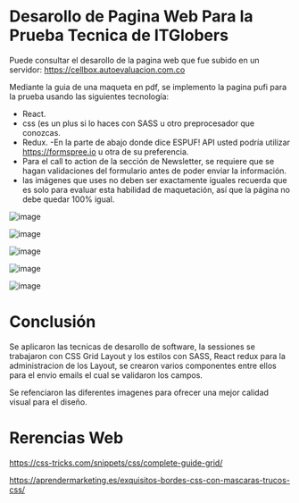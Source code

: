 # Desarollo de Pagina Web Para la Prueba Tecnica de ITGlobers 

Puede consultar el desarollo de la pagina web que fue subido en un servidor:
https://cellbox.autoevaluacion.com.co

Mediante la guia de una maqueta en pdf, se implemento la pagina pufi para la prueba usando las siguientes tecnología:

- React.
- css (es un plus si lo haces con SASS u otro preprocesador que conozcas.
- Redux.
-En la parte de abajo donde dice ESPUF! API usted podría utilizar https://formspree.io u otra de su preferencia.
- Para el call to action de la sección de Newsletter, se requiere que se hagan validaciones del formulario antes de poder enviar la información.
- las imágenes que uses no deben ser exactamente iguales recuerda que es solo para evaluar esta habilidad de maquetación, así que la página no debe quedar 100% igual.

![image](https://user-images.githubusercontent.com/94262370/207707226-47ed82c7-48f8-46e1-9467-684374a66a17.png)

![image](https://user-images.githubusercontent.com/94262370/207708576-7566e7c9-87ac-44fb-8be2-702ab4bfed38.png)

![image](https://user-images.githubusercontent.com/94262370/207708636-12b364be-81c4-4d03-8006-2a485bfeb42a.png)

![image](https://user-images.githubusercontent.com/94262370/207708733-71ca8838-5097-4843-b9ca-294620b022a4.png)

![image](https://user-images.githubusercontent.com/94262370/207708784-da81bc31-ffab-430d-a024-75e0431190a0.png)

# Conclusión 

Se aplicaron las tecnicas de desarollo de software, la sessiones se trabajaron con CSS Grid Layout y los estilos con SASS, React redux para la administracion de los Layout, se crearon varios componentes entre ellos para el envio emails el cual se validaron los campos. 

Se refenciaron las diferentes imagenes para ofrecer una mejor calidad visual para el diseño.

# Rerencias Web 

https://css-tricks.com/snippets/css/complete-guide-grid/

https://aprendermarketing.es/exquisitos-bordes-css-con-mascaras-trucos-css/
